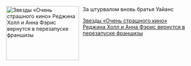 <!--2025-08-18 11:45:19-->
<div class="yb">
  <div class="rss kino_kino"><a href="https://www.kino-teatr.ru/kino/news/y2025/8-18/38684/" title="Звезды «Очень страшного кино» Реджина Холл и Анна Фэрис вернутся в перезапуске франшизы"><img src="https://www.kino-teatr.ru/news/4/8/38684/poster.jpg" width="196" height="147" align="left" hspace="5" style="margin: 0px 10px 0px 5px" alt="Звезды «Очень страшного кино» Реджина Холл и Анна Фэрис вернутся в перезапуске франшизы"/></a>За штурвалом вновь братья Уайанс <p class="titl"><a href="https://www.kino-teatr.ru/kino/news/y2025/8-18/38684/">Звезды «Очень страшного кино» Реджина Холл и Анна Фэрис вернутся в перезапуске франшизы</a></p></div>
</div>
